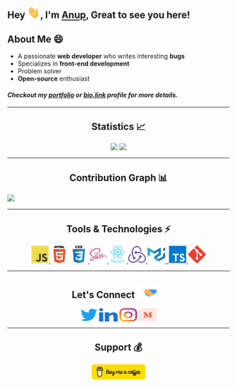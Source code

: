 ## Hey <img src="./src/gifs/hi.gif" width="29">, I'm [Anup](https://anuphaldar.com/), Great to see you here!

## About Me 😄
- A passionate **web developer** who writes interesting **bugs**
- Specializes in **front-end development**
- Problem solver
- **Open-source** enthusiast
#### *Checkout my [portfolio](https://anuphaldar.com) or [bio.link](https://bio.link/haldaranup) profile for more details.*



---
<h2 align="center">Statistics 📈 </h2>
<p align="center">
<img width="400px" src="https://github-readme-stats.vercel.app/api?username=haldaranup&show_icons=true&theme=tokyonight" />     
<img width="400px" src="https://github-readme-streak-stats.herokuapp.com/?user=haldaranup&show_icons=true&theme=tokyonight" />
<p/>



<!-- ---
<h2 align="center">Languages</h2>
<p align="center">
<img src="https://github-readme-stats.vercel.app/api/top-langs/?username=haldaranup&layout=compact&theme=tokyonight" />
<p/> -->



---
<h2 align="center">Contribution Graph 📊</h2>
<img src="https://activity-graph.herokuapp.com/graph?username=haldaranup&theme=chartreuse-dark" />    
  
  
 
---
 <h2 align="center">Tools & Technologies ⚡</h2>
<p align="center"> 
<a href="https://developer.mozilla.org/en-US/docs/Web/JavaScript" rel="noreferrer"> <img src="./src/images/tech/js.png" alt="javascript" height="40"/> </a>  
<a href="https://www.w3.org/html/" target="_blank" rel="noreferrer"> <img src="./src/images/tech/html5.png" alt="html5" height="40" /></a>
<a href="https://www.w3schools.com/css/" target="_blank" rel="noreferrer"> <img src="./src/images/tech/css3.png" alt="css3" height="40"/> </a> 
<a href="https://sass-lang.com" target="_blank" rel="noreferrer"> <img src="./src/images/tech/sass.png" alt="sass" height="40"/> </a> 
<a href="https://reactjs.org/" target="_blank" rel="noreferrer"> <img src="./src/images/tech/react.png" alt="react" height="40"/> </a> 
<a href="https://redux.js.org" target="_blank" rel="noreferrer"> <img src="./src/images/tech/redux.png" alt="redux" height="40"/> </a> 
<a href="https://mui.com" target="_blank" rel="noreferrer">  <img src="./src/images/tech/mui.png" title="Material UI" alt="Material UI" height="40" />&nbsp; </a> 
<a href="https://www.typescriptlang.org/" target="_blank" rel="noreferrer"> <img src="./src/images/tech/ts.png" alt="typescript" height="40"/> </a> 
<a href="https://git-scm.com/" target="_blank" rel="noreferrer"> <img src="./src/images/tech/git.png" alt="git" height="40"/> </a>  
</p>



 
<!-- <a href="https://www.mongodb.com/" target="_blank" rel="noreferrer"> <img src="https://raw.githubusercontent.com/devicons/devicon/master/icons/mongodb/mongodb-original-wordmark.svg" alt="mongodb" width="40" height="40"/> </a> <a href="https://nodejs.org" target="_blank" rel="noreferrer"> <img src="https://raw.githubusercontent.com/devicons/devicon/master/icons/nodejs/nodejs-original-wordmark.svg" alt="nodejs" width="40" height="40"/> </a> <a href="https://postman.com" target="_blank" rel="noreferrer"> <img src="https://www.vectorlogo.zone/logos/getpostman/getpostman-icon.svg" alt="postman" width="40" height="40"/> </a> <a href="https://heroku.com" target="_blank" rel="noreferrer"> <img src="https://www.vectorlogo.zone/logos/heroku/heroku-icon.svg" alt="heroku" width="40" height="40"/> </a> -->

<!--  <a href="https://expressjs.com" target="_blank" rel="noreferrer"> <img src="https://raw.githubusercontent.com/devicons/devicon/master/icons/express/express-original-wordmark.svg" alt="express" width="40" height="40"/> </a> -->
 

<!-- <a href="https://www.figma.com/" target="_blank" rel="noreferrer"> <img src="https://www.vectorlogo.zone/logos/figma/figma-icon.svg" alt="figma" width="40" height="40"/> </a> -->




___
<h2 align="center">Let's Connect<img src="./src/gifs/handshake.gif" height="32px"> </h2>
<p align="center">
<a href="https://twitter.com/haldar_anup1" target="_blank"><img align="center" src="./src/images/social/twitter.png" alt="haldaranup" height="28" width="38" /></a>
<a href="https://www.linkedin.com/in/haldar-anup/" target="blank"><img align="center" src="./src/svgs/linkedin.svg" alt="haldaranup" height="30" width="42" /></a>
<a href="https://www.instagram.com/haldaranup1/" target="blank"><img align="center" src="./src/svgs/instagram.svg" alt="haldaranup" height="30" width="40" /></a>
<a href="https://medium.com/@haldaranup" target="blank"><img align="center" src="./src/svgs/medium.svg" alt="haldaranup" height="30" width="40" /></a>
</p>



___
<h2 align="center">Support 💰</h2>
<p align="center">
<a href="https://www.buymeacoffee.com/haldaranup" target="_blank"> <img align="center" src="./src/images/social/buymeacoffee.png" height="34" border="0" alt="haldaranup" /></a>
</p>

 


<!-- **haldaranup/haldaranup** is a ✨ _special_ ✨ repository because its `README.md` (this file) appears on your GitHub profile.

Here are some ideas to get you started:

- 🔭 I’m currently working on ...
- 🌱 I’m currently learning ...
- 👯 I’m looking to collaborate on ...
- 🤔 I’m looking for help with ...
- 💬 Ask me about ...
- 📫 How to reach me: ..
- 😄 Pronouns: ...
- ⚡ Fun fact: ... -->

